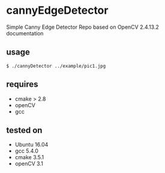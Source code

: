 <head>
    <script type="text/javascript"
            src="http://cdn.mathjax.org/mathjax/latest/MathJax.js?config=TeX-AMS-MML_HTMLorMML">
    </script>
</head>

# cannyEdgeDetector
Simple Canny Edge Detector Repo based on OpenCV 2.4.13.2 documentation

## usage
    $ ./cannyDetector ../example/pic1.jpg

## requires
* cmake > 2.8
* openCV
* gcc

## tested on
* Ubuntu 16.04
* gcc 5.4.0
* cmake 3.5.1
* openCV 3.1
